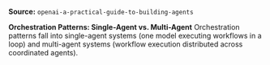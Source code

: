 **Source:** `openai-a-practical-guide-to-building-agents`

**Orchestration Patterns: Single-Agent vs. Multi-Agent**
Orchestration patterns fall into single-agent systems (one model executing workflows in a loop) and multi-agent systems (workflow execution distributed across coordinated agents).

